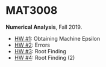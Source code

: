 # MAT3008
**Numerical Analysis**, Fall 2019.

- [HW #1](https://github.com/starlettkim/MAT3008/tree/master/hw1): Obtaining Machine Epsilon
- [HW #2](https://github.com/starlettkim/MAT3008/tree/master/hw2): Errors
- [HW #3](https://github.com/starlettkim/MAT3008/tree/master/hw3): Root Finding
- [HW #4](https://github.com/starlettkim/MAT3008/tree/master/hw4): Root Finding (2)
